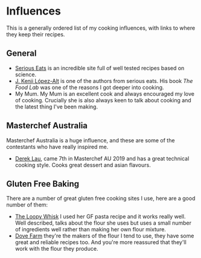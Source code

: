 # Influences # 

This is a generally ordered list of my cooking influences, with links to where they keep their recipes.

## General

- [Serious Eats](http://seriouseats.com/) is an incredible site full of well tested recipes based on science.
- [J. Kenji López-Alt](http://www.kenjilopezalt.com/) is one of the authors from serious eats. His book *The Food Lab* was one of the reasons I got deeper into cooking.
- My Mum. My Mum is an excellent cook and always encouraged my love of cooking. Crucially she is also always keen to talk about cooking and the latest thing I've been making.

## Masterchef Australia

Masterchef Australia is a huge influence, and these are some of the contestants who have really inspired me.

- [Derek Lau](https://www.dereklau.com.au/), came 7th in Masterchef AU 2019 and has a great technical cooking style. Cooks great dessert and asian flavours.

## Gluten Free Baking

There are a number of great gluten free cooking sites I use, here are a good number of them:

- [The Loopy Whisk](https://theloopywhisk.com/diet/gluten-free/) I used her GF pasta recipe and it works really well. Well described, talks about the flour she uses but uses a small number of ingredients well rather than making her own flour mixture.
- [Dove Farm](https://www.dovesfarm.co.uk/recipes/freee) they're the makers of the flour I tend to use, they have some great and reliable recipes too. And you're more reassured that they'll work with the flour they produce.
